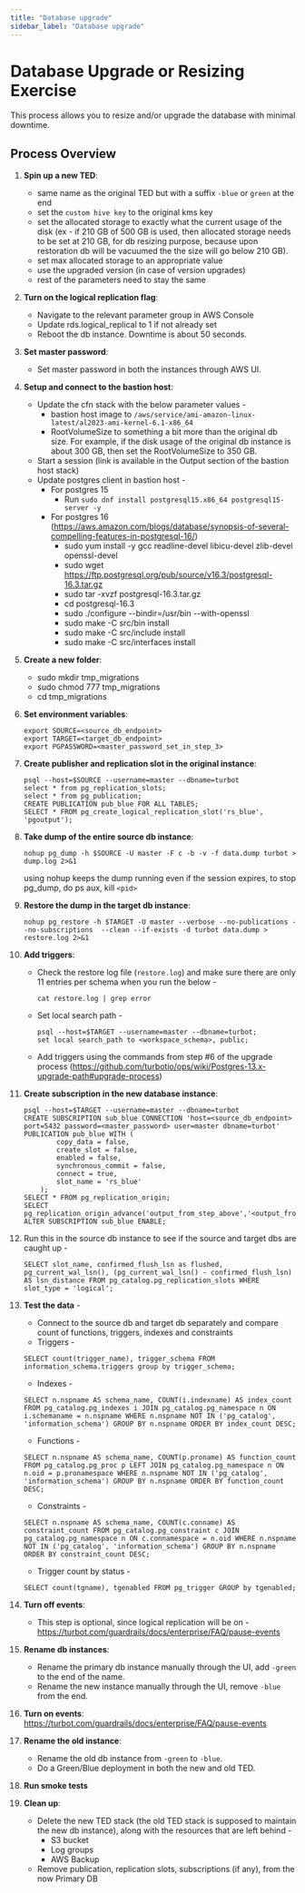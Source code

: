 ```yaml
---
title: "Database upgrade"
sidebar_label: "Database upgrade"
---
```


# Database Upgrade or Resizing Exercise

This process allows you to resize and/or upgrade the database with minimal downtime.

## Process Overview

1. **Spin up a new TED**:
   - same name as the original TED but with a suffix `-blue` or `green` at the end
   - set the `custom hive key` to the original kms key
   - set the allocated storage to exactly what the current usage of the disk (ex - if 210 GB of 500 GB is used, then allocated storage needs to be set at 210 GB, for db resizing purpose, because upon restoration db will be vacuumed the the size will go below 210 GB).
   - set max allocated storage to an appropriate value
   - use the upgraded version (in case of version upgrades)
   - rest of the parameters need to stay the same
2. **Turn on the logical replication flag**:
   - Navigate to the relevant parameter group in AWS Console
   - Update rds.logical_replical to 1 if not already set
   - Reboot the db instance. Downtime is about 50 seconds.
3. **Set master password**:
   - Set master password in both the instances through AWS UI.
4. **Setup and connect to the bastion host**:
   - Update the cfn stack with the below parameter values -
     - bastion host image to `/aws/service/ami-amazon-linux-latest/al2023-ami-kernel-6.1-x86_64`
     - RootVolumeSize to something a bit more than the original db size. For example, if the disk usage of the original db instance is about 300 GB, then set the RootVolumeSize to 350 GB.
   - Start a session (link is available in the Output section of the bastion host stack)
   - Update postgres client in bastion host -
     - For postgres 15
       - Run `sudo dnf install postgresql15.x86_64 postgresql15-server -y`
     - For postgres 16 (https://aws.amazon.com/blogs/database/synopsis-of-several-compelling-features-in-postgresql-16/)
       - sudo yum install -y gcc readline-devel libicu-devel zlib-devel openssl-devel
       - sudo wget https://ftp.postgresql.org/pub/source/v16.3/postgresql-16.3.tar.gz
       - sudo tar -xvzf postgresql-16.3.tar.gz
       - cd postgresql-16.3
       - sudo ./configure --bindir=/usr/bin --with-openssl
       - sudo make -C src/bin install
       - sudo make -C src/include install
       - sudo make -C src/interfaces install
5. **Create a new folder**:
   - sudo mkdir tmp_migrations
   - sudo chmod 777 tmp_migrations
   - cd tmp_migrations
6. **Set environment variables**:

   ```shell
   export SOURCE=<source_db_endpoint>
   export TARGET=<target_db_endpoint>
   export PGPASSWORD=<master_password_set_in_step_3>
   ```

7. **Create publisher and replication slot in the original instance**:

   ```shell
   psql --host=$SOURCE --username=master --dbname=turbot
   select * from pg_replication_slots;
   select * from pg_publication;
   CREATE PUBLICATION pub_blue FOR ALL TABLES;
   SELECT * FROM pg_create_logical_replication_slot('rs_blue', 'pgoutput');
   ```

8. **Take dump of the entire source db instance**:

   ```shell
   nohup pg_dump -h $SOURCE -U master -F c -b -v -f data.dump turbot > dump.log 2>&1
   ```

   using nohup keeps the dump running even if the session expires, to stop pg_dump, do ps aux, kill `<pid>`

9. **Restore the dump in the target db instance**:
   ```shell
   nohup pg_restore -h $TARGET -U master --verbose --no-publications --no-subscriptions  --clean --if-exists -d turbot data.dump > restore.log 2>&1
   ```
10. **Add triggers**:
    - Check the restore log file (`restore.log`) and make sure there are only 11 entries per schema when you run the below -
      ```shell
      cat restore.log | grep error
      ```
    - Set local search path -
      ```shell
      psql --host=$TARGET --username=master --dbname=turbot;
      set local search_path to <workspace_schema>, public;
      ```
    - Add triggers using the commands from step #6 of the upgrade process (https://github.com/turbotio/ops/wiki/Postgres-13.x-upgrade-path#upgrade-process)
11. **Create subscription in the new database instance**:
    ```shell
    psql --host=$TARGET --username=master --dbname=turbot
    CREATE SUBSCRIPTION sub_blue CONNECTION 'host=<source_db_endpoint> port=5432 password=<master_password> user=master dbname=turbot' PUBLICATION pub_blue WITH (
            copy_data = false,
            create_slot = false,
            enabled = false,
            synchronous_commit = false,
            connect = true,
            slot_name = 'rs_blue'
        );
    SELECT * FROM pg_replication_origin;
    SELECT pg_replication_origin_advance('output_from_step_above','<output_from_replication_slot');
    ALTER SUBSCRIPTION sub_blue ENABLE;
    ```
12. Run this in the source db instance to see if the source and target dbs are caught up -
    ```shell
    SELECT slot_name, confirmed_flush_lsn as flushed, pg_current_wal_lsn(), (pg_current_wal_lsn() - confirmed_flush_lsn) AS lsn_distance FROM pg_catalog.pg_replication_slots WHERE slot_type = 'logical';
    ```
13. **Test the data** -
    - Connect to the source db and target db separately and compare count of functions, triggers, indexes and constraints
    - Triggers -
    ```shell
    SELECT count(trigger_name), trigger_schema FROM information_schema.triggers group by trigger_schema;
    ```
    - Indexes -
    ```shell
    SELECT n.nspname AS schema_name, COUNT(i.indexname) AS index_count FROM pg_catalog.pg_indexes i JOIN pg_catalog.pg_namespace n ON i.schemaname = n.nspname WHERE n.nspname NOT IN ('pg_catalog', 'information_schema') GROUP BY n.nspname ORDER BY index_count DESC;
    ```
    - Functions -
    ```shell
    SELECT n.nspname AS schema_name, COUNT(p.proname) AS function_count FROM pg_catalog.pg_proc p LEFT JOIN pg_catalog.pg_namespace n ON n.oid = p.pronamespace WHERE n.nspname NOT IN ('pg_catalog', 'information_schema') GROUP BY n.nspname ORDER BY function_count DESC;
    ```
    - Constraints -
    ```shell
    SELECT n.nspname AS schema_name, COUNT(c.conname) AS constraint_count FROM pg_catalog.pg_constraint c JOIN pg_catalog.pg_namespace n ON c.connamespace = n.oid WHERE n.nspname NOT IN ('pg_catalog', 'information_schema') GROUP BY n.nspname ORDER BY constraint_count DESC;
    ```
    - Trigger count by status -
    ```shell
    SELECT count(tgname), tgenabled FROM pg_trigger GROUP by tgenabled;
    ```
14. **Turn off events**:
    - This step is optional, since logical replication will be on - https://turbot.com/guardrails/docs/enterprise/FAQ/pause-events
15. **Rename db instances**:
    - Rename the primary db instance manually through the UI, add `-green` to the end of the name.
    - Rename the new instance manually through the UI, remove `-blue` from the end.
16. **Turn on events**:
    https://turbot.com/guardrails/docs/enterprise/FAQ/pause-events
17. **Rename the old instance**:
    - Rename the old db instance from `-green` to `-blue`.
    - Do a Green/Blue deployment in both the new and old TED.
18. **Run smoke tests**
19. **Clean up**:
    - Delete the new TED stack (the old TED stack is supposed to maintain the new db instance), along with the resources that are left behind -
      - S3 bucket
      - Log groups
      - AWS Backup
    - Remove publication, replication slots, subscriptions (if any), from the now Primary DB
